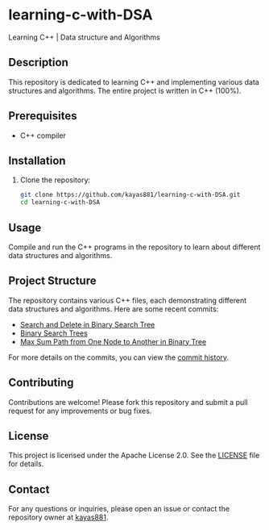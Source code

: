 # learning-c-with-DSA

Learning C++ | Data structure and Algorithms

## Description

This repository is dedicated to learning C++ and implementing various data structures and algorithms. The entire project is written in C++ (100%).

## Prerequisites

- C++ compiler

## Installation

1. Clone the repository:
    ```sh
    git clone https://github.com/kayas881/learning-c-with-DSA.git
    cd learning-c-with-DSA
    ```

## Usage

Compile and run the C++ programs in the repository to learn about different data structures and algorithms.

## Project Structure

The repository contains various C++ files, each demonstrating different data structures and algorithms. Here are some recent commits:
- [Search and Delete in Binary Search Tree](https://github.com/kayas881/learning-c-with-DSA/commit/6ec5e38778a312780b9b9dced1b9927926a04075)
- [Binary Search Trees](https://github.com/kayas881/learning-c-with-DSA/commit/5460050e48049c8ef061796f45f2404f0401df5a)
- [Max Sum Path from One Node to Another in Binary Tree](https://github.com/kayas881/learning-c-with-DSA/commit/75d926f020fa0c107217a95e9a00fe5ccc65bf29)

For more details on the commits, you can view the [commit history](https://github.com/kayas881/learning-c-with-DSA/commits).

## Contributing

Contributions are welcome! Please fork this repository and submit a pull request for any improvements or bug fixes.

## License

This project is licensed under the Apache License 2.0. See the [LICENSE](LICENSE) file for details.

## Contact

For any questions or inquiries, please open an issue or contact the repository owner at [kayas881](https://github.com/kayas881).
